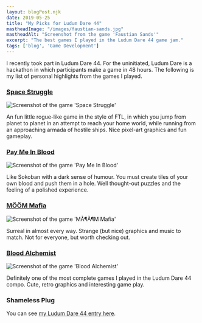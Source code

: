 ```yaml
---
layout: blogPost.njk
date: 2019-05-25
title: "My Picks for Ludum Dare 44"
mastheadImage: "/images/faustian-sands.jpg"
mastheadAlt: "Screenshot from the game 'Faustian Sands'"
excerpt: "The best games I played in the Ludum Dare 44 game jam."
tags: ['blog', 'Game Development']
---
```


I recently took part in Ludum Dare 44. For the uninitiated, Ludum Dare is a hackathon in which participants make a game in 48 hours. The following is my list of personal highlights from the games I played.

### [Space Struggle](https://ldjam.com/events/ludum-dare/44/space-struggle)

![Screenshot of the game 'Space Struggle'](https://static.jam.vg/raw/2dd/z/211ce.png)

An fun little rogue-like game in the style of FTL, in which you jump from planet to planet in an attempt to reach your home world, while running from an approaching armada of hostile ships. Nice pixel-art graphics and fun gameplay.

### [Pay Me In Blood](https://ldjam.com/events/ludum-dare/44/pay-me-in-blood)

![Screenshot of the game 'Pay Me In Blood'](https://static.jam.vg/raw/194/32/z/212c6.gif)

Like Sokoban with a dark sense of humour. You must create tiles of your own blood and push them in a hole. Well thought-out puzzles and the feeling of a polished experience.

### [MÖÖM Mafia](https://ldjam.com/events/ludum-dare/44/moom-mafia)

![Screenshot of the game 'MÃ¶Ã¶M Mafia'](https://static.jam.vg/raw/806/c/z/21049.gif)

Surreal in almost every way. Strange (but nice) graphics and music to match. Not for everyone, but worth checking out.

### [Blood Alchemist](https://ldjam.com/events/ludum-dare/44/bloodalchemist)

![Screenshot of the game 'Blood Alchemist'](https://static.jam.vg/raw/0b3/21/z/21a3e.gif)

Definitely one of the most complete games I played in the Ludum Dare 44 compo. Cute, retro graphics and interesting game play.

### Shameless Plug

You can see [my Ludum Dare 44 entry here](https://ldjam.com/events/ludum-dare/44/faustian-sands).
